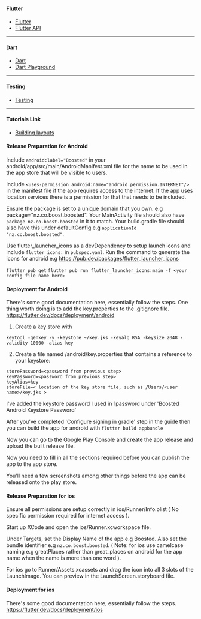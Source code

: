 #### Flutter

- [Flutter](https://flutter.dev/docs)
- [Flutter API](https://api.flutter.dev/index.html)
---

#### Dart
- [Dart](https://dart.dev)
- [Dart Playground](https://dartpad.dev)
---
#### Testing
- [Testing](https://flutter.dev/docs/cookbook/testing)
---

#### Tutorials Link
- [Building layouts](https://flutter.dev/docs/development/ui/layout/tutorial)

#### Release Preparation for Android

Include `android:label="Boosted"` in your android/app/src/main/AndroidManifest.xml file for the name to be used in the app store that will be visible to users.

Include `<uses-permission android:name="android.permission.INTERNET"/>` in the manifest file if the app requires access to the internet. If the app uses location services there is a permission for that that needs to be included.

Ensure the package is set to a unique domain that you own. e.g package="nz.co.boost.boosted". Your MainActivity file should also have `package nz.co.boost.boosted` in it to match. Your build.gradle file should also have this under defaultConfig e.g `applicationId "nz.co.boost.boosted"`.

Use flutter_launcher_icons as a devDependency to setup launch icons and include `flutter_icons:` in `pubspec.yaml`. Run the command to generate the icons for android e.g https://pub.dev/packages/flutter_launcher_icons

```flutter pub get```
```flutter pub run flutter_launcher_icons:main -f <your config file name here>```

#### Deployment for Android

There's some good documentation here, essentially follow the steps. One thing worth doing is to add the key.properties to the .gitignore file.
https://flutter.dev/docs/deployment/android

1. Create a key store with

`keytool -genkey -v -keystore ~/key.jks -keyalg RSA -keysize 2048 -validity 10000 -alias key`

2. Create a file named <app dir>/android/key.properties that contains a reference to your keystore:

```
storePassword=<password from previous step>
keyPassword=<password from previous step>
keyAlias=key
storeFile=< location of the key store file, such as /Users/<user name>/key.jks >
```

I've added the keystore password I used in 1password under 'Boosted Android Keystore Password'

After you've completed 'Configure signing in gradle' step in the guide then you can build the app for android with `flutter build appbundle` 

Now you can go to the Google Play Console and create the app release and upload the built release file.

Now you need to fill in all the sections required before you can publish the app to the app store.

You'll need a few screenshots among other things before the app can be released onto the play store.

#### Release Preparation for ios

Ensure all permissions are setup correctly in ios/Runner/Info.plist ( No specific permission required for internet access ).

Start up XCode and open the ios/Runner.xcworkspace file.

Under Targets, set the Display Name of the app e.g Boosted. Also set the bundle identifier e.g `nz.co.boost.boosted`. ( Note: for ios use camelcase naming e.g greatPlaces rather than great_places on android for the app name when the name is more than one word ).

For ios go to Runner/Assets.xcassets and drag the icon into all 3 slots of the LaunchImage. You can preview in the LaunchScreen.storyboard file.

#### Deployment for ios

There's some good documentation here, essentially follow the steps.
https://flutter.dev/docs/deployment/ios

